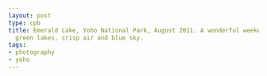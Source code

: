 ```yaml
---
layout: post
type: cpb
title: Emerald Lake, Yoho National Park, August 2011. A wonderful weekend of brilliant
  green lakes, crisp air and blue sky.
tags:
- photography
- yoho
---
```

